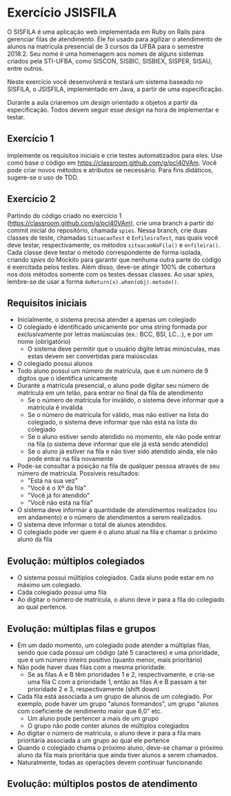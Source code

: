 # Exercício JSISFILA

O SISFILA é uma aplicação web implementada em Ruby on Rails para gerenciar filas de atendimento. Ele foi usado para agilizar o atendimento de alunos na matrícula presencial de 3 cursos da UFBA para o semestre 2018.2. Seu nome é uma homenagem aos nomes de alguns sistemas criados pela STI-UFBA, como SISCON, SISBIC, SISBIEX, SISPER, SISAU, entre outros.

Neste exercício você desenvolverá e testará um sistema baseado no SISFILA, o JSISFILA, implementado em Java, a partir de uma especificação.

Durante a aula criaremos um *design* orientado a objetos a partir da especificação. Todos devem seguir esse *design* na hora de implementar e testar.

## Exercício 1

Implemente os requisitos iniciais e crie testes automatizados para eles. Use como base o código em <https://classroom.github.com/g/pcl40VAm>. Você pode criar novos métodos e atributos se necessário. Para fins didáticos, sugere-se o uso de TDD.

## Exercício 2

Partindo do código criado no exercício 1 (<https://classroom.github.com/g/pcl40VAm>), crie uma branch a partir do commit inicial do repositório, chamada `spies`. Nessa branch, crie duas classes de teste, chamadas `SituacaoTest` e `EnfileiraTest`, nas quais você deve testar, respectivamente, os métodos `situacaoNaFila()` e `enfileira()`. Cada classe deve testar o método correspondente de forma isolada, criando *spies* do Mockito para garantir que nenhuma outra parte do código é exercitada pelos testes. Além disso, deve-se atingir 100% de cobertura nos dois métodos somente com os testes dessas classes. Ao usar *spies*, lembre-se de usar a forma `doReturn(x).when(obj).metodo()`.

## Requisitos iniciais

- Inicialmente, o sistema precisa atender a apenas um colegiado
- O colegiado é identificado unicamente por uma string formada por exclusivamente por letras maiúsculas (ex.: BCC, BSI, LC...), e por um nome (obrigatório)
    - O sistema deve permitir que o usuário digite letras minúsculas, mas estas devem ser convertidas para maiúsculas
- O colegiado possui alunos
- Todo aluno possui um número de matrícula, que é um número de 9 dígitos que o identifica unicamente
- Durante a matrícula presencial, o aluno pode digitar seu número de matrícula em um telão, para entrar no final da fila de atendimento
  - Se o número de matrícula for inválido, o sistema deve informar que a matrícula é inválida
  - Se o número de matrícula for válido, mas não estiver na lista do colegiado, o sistema deve informar que não está na lista do colegiado
  - Se o aluno estiver sendo atendido no momento, ele não pode entrar na fila (o sistema deve informar que ele já está sendo atendido)
  - Se o aluno já estiver na fila e não tiver sido atendido ainda, ele não pode entrar na fila novamente
- Pode-se consultar a posição na fila de qualquer pessoa através de seu número de matrícula. Possíveis resultados:
  - "Está na sua vez"
  - "Você é o Xº da fila"
  - "Você já foi atendido"
  - "Você não está na fila"
- O sistema deve informar a quantidade de atendimentos realizados (ou em andamento) e o número de atendimentos a serem realizados.
- O sistema deve informar o total de alunos atendidos.
- O colegiado pode ver quem é o aluno atual na fila e chamar o próximo aluno da fila

## Evolução: múltiplos colegiados

- O sistema possui múltiplos colegiados. Cada aluno pode estar em no máximo um colegiado.
- Cada colegiado possui uma fila
- Ao digitar o número de matrícula, o aluno deve ir para a fila do colegiado ao qual pertence.

## Evolução: múltiplas filas e grupos

- Em um dado momento, um colegiado pode atender a múltiplas filas, sendo que cada possui um código (até 5 caracteres) e uma prioridade, que é um número inteiro positivo (quanto menor, mais prioritário)
- Não pode haver duas filas com a mesma prioridade.
  + Se as filas A e B têm prioridades 1 e 2, respectivamente, e cria-se uma fila C com a prioridade 1, então as filas A e B passam a ter prioridade 2 e 3, respectivamente (shift down)
- Cada fila está associada a um grupo de alunos de um colegiado. Por exemplo, pode haver um grupo "alunos formandos", um grupo "alunos com coeficiente de rendimento maior que 6,0" etc.
  - Um aluno pode pertencer a mais de um grupo
  - O grupo não pode conter alunos de múltiplos colegiados
- Ao digitar o número de matrícula, o aluno deve ir para a fila mais prioritária associada a um grupo ao qual ele pertence
- Quando o colegiado chama o próximo aluno, deve-se chamar o próximo aluno da fila mais prioritária que ainda tiver alunos a serem chamados.
- Naturalmente, todas as operações devem continuar funcionando

## Evolução: múltiplos postos de atendimento